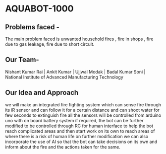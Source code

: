 # AQUABOT-1000


## Problems faced -
The main problem faced is unwanted household fires , fire in shops , fire due to gas leakage, fire due to short circuit.


## Our Team-
Nishant Kumar Rai | 
Ankit Kumar | 
Ujjwal Modak | 
Badal Kumar Soni |
National Institute of Advanced Manufacturing Technology



## Our Idea and Approach
we will make an integrated fire fighting system which can sense
fire through its iR sensor and can follow it for a certain distance
and can shoot water for few seconds to extinguish fire all the
sensors will be controlled from arduino uno with on board
battery system if required, the bot can be further modified to be
controlled through RC for human interface to help the bot reach
complicated areas and then start work on its own to reach areas
of where there is a risk of human life on further modification we
can also incorporate the use of AI so that the bot can take
decisions on its own and inform about the fire and the actions
taken for the same.

